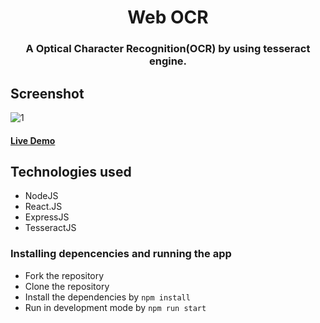 <h1 align="center" >Web OCR</h1>
<h3 align="center"> A Optical Character Recognition(OCR) by using tesseract engine.</h3>

## Screenshot
![1](../tree/SS/demo.png)
#### [Live Demo](https://web-ocr.herokuapp.com/)

## Technologies used
* NodeJS
* React.JS
* ExpressJS
* TesseractJS

### Installing depencencies and running the app
* Fork the repository
* Clone the repository
* Install the dependencies by `npm install`
* Run in development mode by `npm run start`


